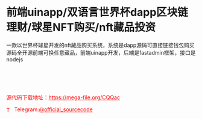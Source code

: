 # 前端uinapp/双语言世界杯dapp区块链理财/球星NFT购买/nft藏品投资

一款以世界杯球星开发的nft藏品购买系统，系统是dapp源码可直接链接钱包购买<br>源码全开源前端可换任意藏品，前端uinapp开发，后端是fastadmin框架，接口是nodejs<br><br><br><br><br>


<p style="color: red;">源代码下载地址：<a href="https://mega-file.org/CQQac" style="color: red;">https://mega-file.org/CQQac</a></p><p style="color: red;"><img src="https://cdn-icons-png.flaticon.com/512/2111/2111646.png" alt="Telegram Icon" style="width: 16px; vertical-align: middle; margin-right: 5px;">Telegram:<a href="https://t.me/official_sourcecode" style="color: red;">@official_sourcecode</a></p>